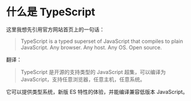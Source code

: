 # 什么是 TypeScript

这里我想先引用官方网站首页上的一句话：

> TypeScript is a typed superset of JavaScript that compiles to plain JavaScript. Any browser. Any host. Any OS. Open source.

翻译：

> TypeScript 是开源的支持类型的 JavaScript 超集，可以编译为 JavaScript，支持任意浏览器，任意主机，任意系统。


它可以提供类型系统，新版 ES 特性的体验，并能编译兼容低版本 JavaScript。